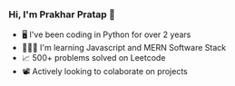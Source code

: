 ### Hi, I'm Prakhar Pratap 👋

- 🖥️ I've been coding in Python for over 2 years
- 👨🏻‍💻 I'm learning Javascript and MERN Software Stack
- 📈 500+ problems solved on Leetcode
- 📽️ Actively looking to colaborate on projects

<!--
**prakharpratap20/prakharpratap20** is a ✨ _special_ ✨ repository because its `README.md` (this file) appears on your GitHub profile.

Here are some ideas to get you started:

- 🔭 I’m currently working on ...
- 🌱 I’m currently learning ...
- 👯 I’m looking to collaborate on ...
- 🤔 I’m looking for help with ...
- 💬 Ask me about ...
- 📫 How to reach me: ...
- 😄 Pronouns: ...
- ⚡ Fun fact: ...
-->
